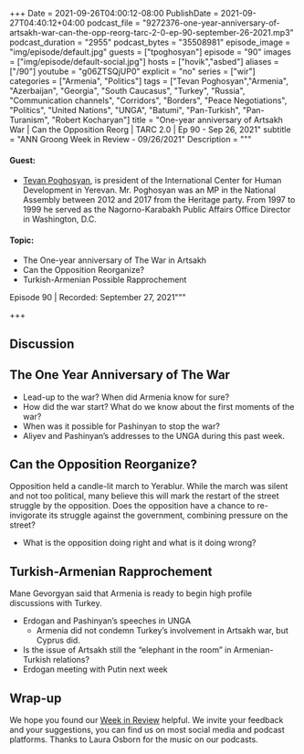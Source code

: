 +++
Date = 2021-09-26T04:00:12-08:00
PublishDate = 2021-09-27T04:40:12+04:00
podcast_file = "9272376-one-year-anniversary-of-artsakh-war-can-the-opp-reorg-tarc-2-0-ep-90-september-26-2021.mp3"
podcast_duration = "2955"
podcast_bytes = "35508981"
episode_image = "img/episode/default.jpg"
guests = ["tpoghosyan"]
episode = "90"
images = ["img/episode/default-social.jpg"]
hosts = ["hovik","asbed"]
aliases = ["/90"]
youtube = "g06ZTSQjUP0"
explicit = "no"
series = ["wir"]
categories = ["Armenia", "Politics"]
tags = ["Tevan Poghosyan","Armenia", "Azerbaijan", "Georgia", "South Caucasus", "Turkey", "Russia", "Communication channels", "Corridors", "Borders", "Peace Negotiations", "Politics", "United Nations", "UNGA", "Batumi", "Pan-Turkish", "Pan-Turanism", "Robert Kocharyan"]
title = "One-year anniversary of Artsakh War | Can the Opposition Reorg | TARC 2.0 | Ep 90 - Sep 26, 2021"
subtitle = "ANN Groong Week in Review - 09/26/2021"
Description = """

#### Guest:
* [Tevan Poghosyan](/guest/tpoghosyan), is president of the International Center for Human Development in Yerevan. Mr. Poghosyan was an MP in the National Assembly between 2012 and 2017 from the Heritage party. From 1997 to 1999 he served as the Nagorno-Karabakh Public Affairs Office Director in Washington, D.C.

#### Topic:
* The One-year anniversary of The War in Artsakh
* Can the Opposition Reorganize?
* Turkish-Armenian Possible Rapprochement

Episode 90 | Recorded: September 27, 2021"""

+++

## Discussion

## The One Year Anniversary of The War

* Lead-up to the war? When did Armenia know for sure?
* How did the war start? What do we know about the first moments of the war?
* When was it possible for Pashinyan to stop the war?
* Aliyev and Pashinyan’s addresses to the UNGA during this past week.


## Can the Opposition Reorganize?

Opposition held a candle-lit march to Yerablur. While the march was silent and not too political, many believe this will mark the restart of the street struggle by the opposition. Does the opposition have a chance to re-invigorate its struggle against the government, combining pressure on the street?

* What is the opposition doing right and what is it doing wrong?


## Turkish-Armenian Rapprochement

Mane Gevorgyan said that Armenia is ready to begin high profile discussions with Turkey.

* Erdogan and Pashinyan’s speeches in UNGA
    * Armenia did not condemn Turkey’s involvement in Artsakh war, but Cyprus did.
* Is the issue of Artsakh still the “elephant in the room” in Armenian-Turkish relations?
* Erdogan meeting with Putin next week


## Wrap-up

We hope you found our [Week in Review](/series/wir) helpful. We invite your feedback and your suggestions, you can find us on most social media and podcast platforms. Thanks to Laura Osborn for the music on our podcasts.
